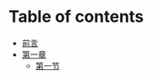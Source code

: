 # Table of contents

* [前言](README.md)
* [第一章](di-yi-zhang/README.md)
  * [第一节](di-yi-zhang/di-yi-jie.md)

